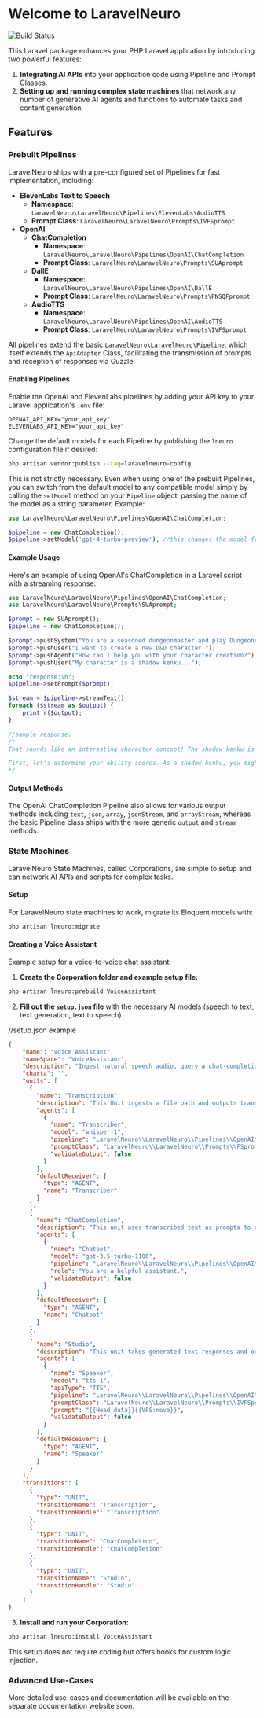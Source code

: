 # Welcome to LaravelNeuro

![Build Status](https://github.com/LaravelNeuro/LaravelNeuro/actions/workflows/ci.yml/badge.svg)

This Laravel package enhances your PHP Laravel application by introducing two powerful features:
1. **Integrating AI APIs** into your application code using Pipeline and Prompt Classes.
2. **Setting up and running complex state machines** that network any number of generative AI agents and functions to automate tasks and content generation.

## Features

### Prebuilt Pipelines

LaravelNeuro ships with a pre-configured set of Pipelines for fast implementation, including:

- **ElevenLabs Text to Speech**
    - **Namespace**: `LaravelNeuro\LaravelNeuro\Pipelines\ElevenLabs\AudioTTS`
    - **Prompt Class**: `LaravelNeuro\LaravelNeuro\Prompts\IVFSprompt`
- **OpenAI**
    - **ChatCompletion**
        - **Namespace**: `LaravelNeuro\LaravelNeuro\Pipelines\OpenAI\ChatCompletion`
        - **Prompt Class**: `LaravelNeuro\LaravelNeuro\Prompts\SUAprompt`
    - **DallE**
        - **Namespace**: `LaravelNeuro\LaravelNeuro\Pipelines\OpenAI\DallE`
        - **Prompt Class**: `LaravelNeuro\LaravelNeuro\Prompts\PNSQFprompt`
    - **AudioTTS**
        - **Namespace**: `LaravelNeuro\LaravelNeuro\Pipelines\OpenAI\AudioTTS`
        - **Prompt Class**: `LaravelNeuro\LaravelNeuro\Prompts\IVFSprompt`

All pipelines extend the basic `LaravelNeuro\LaravelNeuro\Pipeline`, which itself extends the `ApiAdapter` Class, facilitating the transmission of prompts and reception of responses via Guzzle.

#### Enabling Pipelines

Enable the OpenAI and ElevenLabs pipelines by adding your API key to your Laravel application's `.env` file:

```plaintext
OPENAI_API_KEY="your_api_key"
ELEVENLABS_API_KEY="your_api_key"
```

Change the default models for each Pipeline by publishing the `lneuro` configuration file if desired:

```bash
php artisan vendor:publish --tag=laravelneuro-config
```

This is not strictly necessary. Even when using one of the prebuilt Pipelines, you can switch from the default model to any compatible model simply by calling the `setModel` method on your `Pipeline` object, passing the name of the model as a string parameter. Example:
```php
use LaravelNeuro\LaravelNeuro\Pipelines\OpenAI\ChatCompletion;

$pipeline = new ChatCompletion();
$pipeline->setModel('gpt-4-turbo-preview'); //this changes the model from the default gpt-3.5-turbo-0125
```

#### Example Usage

Here's an example of using OpenAI's ChatCompletion in a Laravel script with a streaming response:

```php
use LaravelNeuro\LaravelNeuro\Pipelines\OpenAI\ChatCompletion;
use LaravelNeuro\LaravelNeuro\Prompts\SUAprompt;

$prompt = new SUAprompt();
$pipeline = new ChatCompletion();

$prompt->pushSystem("You are a seasoned dungeonmaster and play Dungeons and Dragons 3.5th Edition with me.");
$prompt->pushUser("I want to create a new D&D character.");
$prompt->pushAgent("How can I help you with your character creation?");
$prompt->pushUser("My character is a shadow kenku...");

echo "response:\n";
$pipeline->setPrompt($prompt);

$stream = $pipeline->streamText();
foreach ($stream as $output) {
    print_r($output);
}

//sample response:
/* 
That sounds like an interesting character concept! The shadow kenku is a homebrew race that combines the traits of kenku and shadow creatures. Let's work on creating your shadow kenku character together. 

First, let's determine your ability scores. As a shadow kenku, you might want to focus on Dexterity and Charisma for your abilities. What ability scores do you want to prioritize for your character? 
*/
```

#### Output Methods

The OpenAi ChatCompletion Pipeline also allows for various output methods including `text`, `json`, `array`, `jsonStream`, and `arrayStream`, whereas the basic Pipeline class ships with the more generic `output` and `stream` methods.

### State Machines

LaravelNeuro State Machines, called Corporations, are simple to setup and can network AI APIs and scripts for complex tasks.

#### Setup

For LaravelNeuro state machines to work, migrate its Eloquent models with:

```bash
php artisan lneuro:migrate
```

#### Creating a Voice Assistant

Example setup for a voice-to-voice chat assistant:

1. **Create the Corporation folder and example setup file:**

```bash
php artisan lneuro:prebuild VoiceAssistant
```

2. **Fill out the `setup.json` file** with the necessary AI models (speech to text, text generation, text to speech).

//setup.json example
```json
{
    "name": "Voice Assistant",
    "nameSpace": "VoiceAssistant",
    "description": "Ingest natural speech audio, query a chat-completion agent, then apply a TTS model to the output.",
    "charta": "",
    "units": [
      {
        "name": "Transcription",
        "description": "This Unit ingests a file path and outputs transcribed text.",
        "agents": [
          {
            "name": "Transcriber",
            "model": "whisper-1",
            "pipeline": "LaravelNeuro\\LaravelNeuro\\Pipelines\\OpenAI\\Whisper",   
            "promptClass": "LaravelNeuro\\LaravelNeuro\\Prompts\\FSprompt",   
            "validateOutput": false
          }
        ],
        "defaultReceiver": {
          "type": "AGENT",
          "name": "Transcriber"
        }
      },
      {
        "name": "ChatCompletion",
        "description": "This unit uses transcribed text as prompts to generate text responses.",
        "agents": [
          {
            "name": "Chatbot",
            "model": "gpt-3.5-turbo-1106",
            "pipeline": "LaravelNeuro\\LaravelNeuro\\Pipelines\\OpenAI\\ChatCompletion",     
            "role": "You are a helpful assistant.",   
            "validateOutput": false
          }
        ],
        "defaultReceiver": {
          "type": "AGENT",
          "name": "Chatbot"
        }
      },
      {
        "name": "Studio",
        "description": "This unit takes generated text responses and outputs voice-over.",
        "agents": [
          {
            "name": "Speaker",
            "model": "tts-1",
            "apiType": "TTS",
            "pipeline": "LaravelNeuro\\LaravelNeuro\\Pipelines\\OpenAI\\AudioTTS",
            "promptClass": "LaravelNeuro\\LaravelNeuro\\Prompts\\IVFSprompt",    
            "prompt": "{{Head:data}}{{VFS:nova}}",
            "validateOutput": false
          }
        ],
        "defaultReceiver": {
          "type": "AGENT",
          "name": "Speaker"
        }
      }
    ],
    "transitions": [
      {
        "type": "UNIT",
        "transitionName": "Transcription",
        "transitionHandle": "Transcription"
      },
      {
        "type": "UNIT",
        "transitionName": "ChatCompletion",
        "transitionHandle": "ChatCompletion"
      },
      {
        "type": "UNIT",
        "transitionName": "Studio",
        "transitionHandle": "Studio"
      }
    ]
}
```

3. **Install and run your Corporation:**

```bash
php artisan lneuro:install VoiceAssistant
```

This setup does not require coding but offers hooks for custom logic injection.

### Advanced Use-Cases

More detailed use-cases and documentation will be available on the separate documentation website soon.